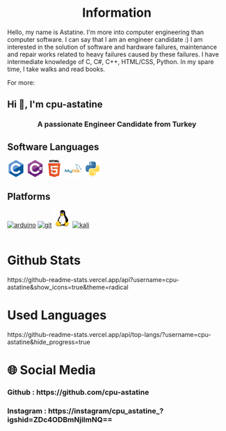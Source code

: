 <h1 align="center">Information</h1>
Hello, my name is Astatine. 
I'm more into computer engineering than computer software. 
I can say that I am an engineer candidate :)
I am interested in the solution of software and hardware failures, 
maintenance and repair works related to heavy failures caused by 
these failures.
I have intermediate knowledge of 
C, C#, C++, HTML/CSS, Python. 
In my spare time, 
I take walks and read books.

For more:
<h2>Hi 👋, I'm cpu-astatine</h2>
<h3 align="center">A passionate Engineer Candidate from Turkey</h3>
<h2>Software Languages</h2>
<p align="left">
  <a href="https://www.cprogramming.com/" target="_blank" rel="noreferrer"> <img src="https://raw.githubusercontent.com/devicons/devicon/master/icons/c/c-original.svg" alt="c" width="40" height="40"/></a>
  <a href="https://www.w3schools.com/cs/" target="_blank" rel="noreferrer"> <img src="https://raw.githubusercontent.com/devicons/devicon/master/icons/csharp/csharp-original.svg" alt="csharp" width="40" height="40"/></a>  
  <a href="https://www.w3.org/html/" target="_blank" rel="noreferrer"> <img src="https://raw.githubusercontent.com/devicons/devicon/master/icons/html5/html5-original-wordmark.svg" alt="html5" width="40" height="40"/></a> 
  <a href="https://www.mysql.com/" target="_blank" rel="noreferrer"> <img src="https://raw.githubusercontent.com/devicons/devicon/master/icons/mysql/mysql-original-wordmark.svg" alt="mysql" width="40" height="40"/></a> 
  <a href="https://www.python.org" target="_blank" rel="noreferrer"> <img src="https://raw.githubusercontent.com/devicons/devicon/master/icons/python/python-original.svg" alt="python" width="40" height="40"/></a>
  <h2>Platforms</h2>
  <a href="https://www.arduino.cc/" target="_blank" rel="noreferrer"> <img src="https://cdn.worldvectorlogo.com/logos/arduino-1.svg" alt="arduino" width="40" height="40"/></a>
  <a href="https://git-scm.com/" target="_blank" rel="noreferrer"> <img src="https://www.vectorlogo.zone/logos/git-scm/git-scm-icon.svg" alt="git" width="40" height="40"/></a> 
  <a href="https://www.linux.org/" target="_blank" rel="noreferrer"> <img src="https://raw.githubusercontent.com/devicons/devicon/master/icons/linux/linux-original.svg" alt="linux" width="40" height="40"/></a>
  <a href="https://www.kali.org/" target="_blank" rel="noreferrer"> <img src="https://toppng.com/public/uploads/preview/kali-linux-logo-11562915225uyursxhbp6.png" alt="kali" width="50" height="50"/></a>
  <br/><br/>
<h1>Github Stats</h1>
https://github-readme-stats.vercel.app/api?username=cpu-astatine&show_icons=true&theme=radical


<h1>Used Languages</h1>
https://github-readme-stats.vercel.app/api/top-langs/?username=cpu-astatine&hide_progress=true

<h1>🌐 Social Media</h1>
<h3>Github    : https://github.com/cpu-astatine</h3>
<h3>Instagram : https://instagram/cpu_astatine_?igshid=ZDc4ODBmNjilmNQ==</h3>
